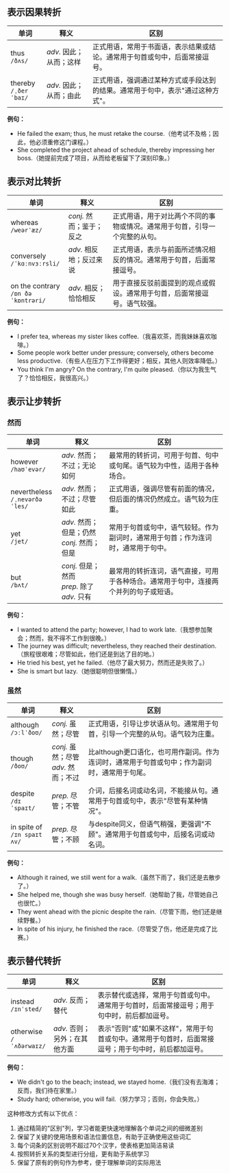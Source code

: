 

## 表示因果转折

| 单词                     | 释义                    | 区别                                                         |
| ------------------------ | ----------------------- | ------------------------------------------------------------ |
| thus<br/>`/ðʌs/`         | *adv.* 因此；从而；这样 | 正式用语，常用于书面语，表示结果或结论。通常用于句首或句中，后面常接逗号。 |
| thereby<br/>`/ˌðerˈbaɪ/` | *adv.* 因此；从而；由此 | 正式用语，强调通过某种方式或手段达到的结果。通常用于句中，表示"通过这种方式"。 |

**例句：**
- He failed the exam; thus, he must retake the course.（他考试不及格；因此，他必须重修这门课程。）
- She completed the project ahead of schedule, thereby impressing her boss.（她提前完成了项目，从而给老板留下了深刻印象。）

## 表示对比转折

| 单词                                    | 释义                     | 区别                                                         |
| --------------------------------------- | ------------------------ | ------------------------------------------------------------ |
| whereas<br/>`/weərˈæz/`                 | *conj.* 然而；鉴于；反之 | 正式用语，用于对比两个不同的事物或情况。通常用于句首，引导一个完整的从句。 |
| conversely<br/>`/ˈkɑːnvɜːrsli/`         | *adv.* 相反地；反过来说  | 正式用语，表示与前面所述情况相反的情况。通常用于句首，后面常接逗号。 |
| on the contrary<br/>`/ɒn ðə ˈkɒntrəri/` | *adv.* 相反；恰恰相反    | 用于直接反驳前面提到的观点或假设。通常用于句首，后面常接逗号。语气较强。 |

**例句：**
- I prefer tea, whereas my sister likes coffee.（我喜欢茶，而我妹妹喜欢咖啡。）
- Some people work better under pressure; conversely, others become less productive.（有些人在压力下工作得更好；相反，其他人则效率降低。）
- You think I'm angry? On the contrary, I'm quite pleased.（你以为我生气了？恰恰相反，我很高兴。）

## 表示让步转折

### 然而

| 单词                              | 释义                                                | 区别                                                         |
| --------------------------------- | --------------------------------------------------- | ------------------------------------------------------------ |
| however<br/>`/haʊˈevər/`          | *adv.* 然而；不过；无论如何                         | 最常用的转折词，可用于句首、句中或句尾。语气较为中性，适用于各种场合。 |
| nevertheless<br/>`/ˌnevərðəˈles/` | *adv.* 然而；不过；尽管如此                         | 正式用语，强调尽管有前面的情况，但后面的情况仍然成立。语气较为庄重。 |
| yet<br/>`/jet/`                   | *adv.* 然而；但是；仍然<br/>*conj.* 然而；但是      | 常用于句首或句中，语气较轻。作为副词时，通常用于句首；作为连词时，通常用于句中。 |
| but<br/>`/bʌt/`                   | *conj.* 但是；然而<br/>*prep.* 除了<br/>*adv.* 只有 | 最常用的转折连词，语气直接，可用于各种场合。通常用于句中，连接两个并列的句子或短语。 |

**例句：**
- I wanted to attend the party; however, I had to work late.（我想参加聚会；然而，我不得不工作到很晚。）
- The journey was difficult; nevertheless, they reached their destination.（旅程很艰难；尽管如此，他们还是到达了目的地。）
- He tried his best, yet he failed.（他尽了最大努力，然而还是失败了。）
- She is smart but lazy.（她很聪明但很懒惰。）

### 虽然

| 单词                            | 释义                                     | 区别                                                         |
| ------------------------------- | ---------------------------------------- | ------------------------------------------------------------ |
| although<br/>`/ɔːlˈðoʊ/`        | *conj.* 虽然；尽管                       | 正式用语，引导让步状语从句。通常用于句首，引导一个完整的从句。语气较为庄重。 |
| though<br/>`/ðoʊ/`              | *conj.* 虽然；尽管<br/>*adv.* 然而；不过 | 比although更口语化，也可用作副词。作为连词时，通常用于句首或句中；作为副词时，通常用于句尾。 |
| despite<br/>`/dɪˈspaɪt/`        | *prep.* 尽管；不管                       | 介词，后接名词或动名词，不能接从句。通常用于句首或句中，表示"尽管有某种情况"。 |
| in spite of<br/>`/ɪn spaɪt ʌv/` | *prep.* 尽管；不顾                       | 与despite同义，但语气稍强，更强调"不顾"。通常用于句首或句中，后接名词或动名词。 |

**例句：**
- Although it rained, we still went for a walk.（虽然下雨了，我们还是去散步了。）
- She helped me, though she was busy herself.（她帮助了我，尽管她自己也很忙。）
- They went ahead with the picnic despite the rain.（尽管下雨，他们还是继续野餐。）
- In spite of his injury, he finished the race.（尽管受了伤，他还是完成了比赛。）

## 表示替代转折

| 单词                        | 释义                          | 区别                                                         |
| --------------------------- | ----------------------------- | ------------------------------------------------------------ |
| instead<br/>`/ɪnˈsted/`     | *adv.* 反而；替代             | 表示替代或选择，常用于句首或句中。通常用于句首时，后面常接逗号；用于句中时，前后都加逗号。 |
| otherwise<br/>`/ˈʌðərwaɪz/` | *adv.* 否则；另外；在其他方面 | 表示"否则"或"如果不这样"，常用于句首或句中。通常用于句首时，后面常接逗号；用于句中时，前后都加逗号。 |

**例句：**
- We didn't go to the beach; instead, we stayed home.（我们没有去海滩；反而，我们待在家里。）
- Study hard; otherwise, you will fail.（努力学习；否则，你会失败。）

这种修改方式有以下优点：
1. 通过精简的"区别"列，学习者能更快速地理解各个单词之间的细微差别
2. 保留了关键的使用场景和语法位置信息，有助于正确使用这些词汇
3. 每个词条的区别说明不超过70个汉字，使表格更加简洁易读
4. 按照转折关系的类型进行分组，更有助于系统学习
5. 保留了原有的例句作为参考，便于理解单词的实际用法